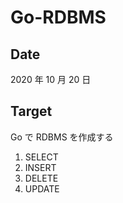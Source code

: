 # Go-RDBMS

## Date

2020 年 10 月 20 日

## Target

Go で RDBMS を作成する

1. SELECT
2. INSERT
3. DELETE
4. UPDATE
